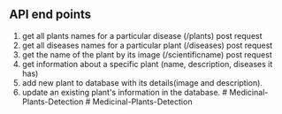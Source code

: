 ## API end points 
1. get all plants names for a particular disease  (/plants) post request
2. get all diseases names for a particular plant  (/diseases) post request
3. get the name of the plant by its image  (/scientificname) post request
4. get information about a specific plant (name, description, diseases it has)
5. add new plant to database with its details(image and description).
6. update an existing plant's information in the database.  #   M e d i c i n a l - P l a n t s - D e t e c t i o n  
 #   M e d i c i n a l - P l a n t s - D e t e c t i o n  
 